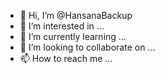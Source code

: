 - 👋 Hi, I’m @HansanaBackup
- 👀 I’m interested in ...
- 🌱 I’m currently learning ...
- 💞️ I’m looking to collaborate on ...
- 📫 How to reach me ...

<!---
HansanaBackup/HansanaBackup is a ✨ special ✨ repository because its `README.md` (this file) appears on your GitHub profile.
You can click the Preview link to take a look at your changes.
--->
